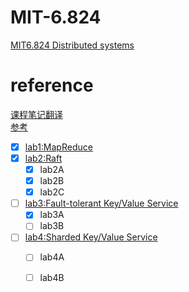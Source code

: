 #	MIT-6.824
[MIT6.824 Distributed systems](https://pdos.csail.mit.edu/6.824/schedule.html "DS")  

#	reference
[课程笔记翻译](https://github.com/feixiao/Distributed-Systems)  
[参考](https://github.com/chaozh/MIT-6.824)  
- [x] [lab1:MapReduce](https://pdos.csail.mit.edu/6.824/labs/lab-1.html)  
- [x] [lab2:Raft](https://pdos.csail.mit.edu/6.824/labs/lab-raft.html)  
	- [x] lab2A  
	- [x] lab2B  
	- [x] lab2C  
- [ ] [lab3:Fault-tolerant Key/Value Service](https://pdos.csail.mit.edu/6.824/labs/lab-kvraft.html)  
	- [x] lab3A  
	- [ ] lab3B  
- [ ] [lab4:Sharded Key/Value Service](https://pdos.csail.mit.edu/6.824/labs/lab-shard.html)  
	- [ ] lab4A  
	- [ ] lab4B  

